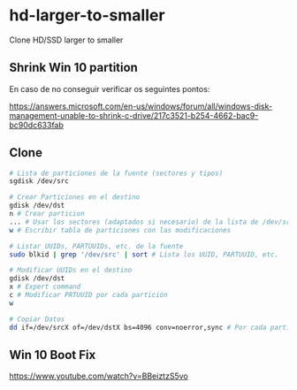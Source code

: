 # hd-larger-to-smaller
Clone HD/SSD larger to smaller

## Shrink Win 10 partition

En caso de no conseguir verificar os seguintes pontos:

https://answers.microsoft.com/en-us/windows/forum/all/windows-disk-management-unable-to-shrink-c-drive/217c3521-b254-4662-bac9-bc90dc633fab

## Clone
``` bash
# Lista de particiones de la fuente (sectores y tipos)
sgdisk /dev/src

# Crear Particiones en el destino
gdisk /dev/dst
n # Crear particion
... # Usar los sectores (adaptados si necesario) de la lista de /dev/src y los tipos de particiones.
w # Escribir tabla de particiones con las modificaciones

# Listar UUIDs, PARTUUIDs, etc. de la fuente
sudo blkid | grep '/dev/src' | sort # Lista los UUID, PARTUUID, etc.

# Modificar UUIDs en el destino
gdisk /dev/dst
x # Expert command
c # Modificar PRTUUID por cada partición
w

# Copiar Datos
dd if=/dev/srcX of=/dev/dstX bs=4096 conv=noerror,sync # Por cada particion
```

## Win 10 Boot Fix
https://www.youtube.com/watch?v=BBeiztzS5vo
